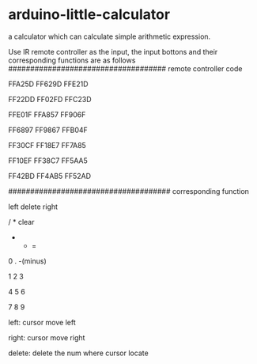 # arduino-little-calculator

a calculator which can calculate simple arithmetic expression.

Use IR remote controller as the input, the input bottons and their corresponding functions are as follows
####################################
remote controller code	

FFA25D	FF629D	FFE21D

FF22DD	FF02FD	FFC23D

FFE01F	FFA857	FF906F

FF6897	FF9867	FFB04F

FF30CF	FF18E7	FF7A85

FF10EF	FF38C7	FF5AA5

FF42BD	FF4AB5	FF52AD

#####################################
corresponding function

left	delete	right

/	*	clear

-	+	=

0	.	-(minus)

1	2	3

4	5	6

7	8	9

left: cursor move left

right: cursor move right

delete: delete the num where cursor locate
